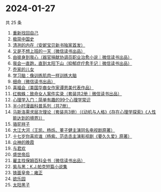 # 2024-01-27

共 25 条

<!-- BEGIN WEREAD -->
<!-- 最后更新时间 2024-01-27 21:03:24 +0800 -->
1. [重新找回自己](https://weread.qq.com/web/bookDetail/82832e40813ab8796g010006)
1. [极简中国史](https://weread.qq.com/web/bookDetail/4c0324c0813ab7ee4g0141ce)
1. [清冽的内在（安妮宝贝新书独家首发）](https://weread.qq.com/web/bookDetail/96c321f0813ab8793g017be2)
1. [又是不想上班的一天（微信读书出品）](https://weread.qq.com/web/bookDetail/3ad321c0813ab879dg019a5c)
1. [由彼身到我心（器官捐献协调员职业治愈小说｜微信读书出品）](https://weread.qq.com/web/bookDetail/c9b32b50813ab879eg013d65)
1. [我会一直跑，直到太阳下山（抑郁症疗愈手记｜微信读书出品）](https://weread.qq.com/web/bookDetail/2fa32290813ab879eg0192e4)
1. [乔家的儿女](https://weread.qq.com/web/bookDetail/caa3293052d8a2caaec6657)
1. [学习脑：像训练肌肉一样训练大脑](https://weread.qq.com/web/bookDetail/7ae32eb0813ab7be8g013b94)
1. [细命（微信读书出品）](https://weread.qq.com/web/bookDetail/3f0329e0813ab8717g019ce3)
1. [喜福会（美国华裔女作家谭恩美代表作品）](https://weread.qq.com/web/bookDetail/57732f20813ab6b4dg018dc0)
1. [红蜘蛛：致命女人案件实录（套装共2册｜微信读书出品）](https://weread.qq.com/web/bookDetail/ce4323c0813ab876ag014930)
1. [心理学入门：简单有趣的99个心理学常识](https://weread.qq.com/web/bookDetail/00b325b07159faf200b5d05)
1. [半小时漫画科普系列（共7册）](https://weread.qq.com/web/bookDetail/d1b32b60813ab73e8g0182ae)
1. [马斯洛需求层次理论（套装共3册）（《动机与人格》《存在心理学探索》《人性能达到的境界》）](https://weread.qq.com/web/bookDetail/f2b325c0813ab77b3g01550e)
1. [骆驼祥子](https://weread.qq.com/web/bookDetail/fd1328207268785dfd1479d)
1. [大江大河（王凯、杨烁、董子健主演同名电视剧原著）](https://weread.qq.com/web/bookDetail/92f32a305e03ce92f070017)
1. [十七岁你喜欢谁（杨紫、范丞丞主演影视剧《要久久爱》原著）](https://weread.qq.com/web/bookDetail/d0132810813ab6842g019b74)
1. [众神的晚霞](https://weread.qq.com/web/bookDetail/a973254071f956d5a97e15e)
1. [与君欢](https://weread.qq.com/web/bookDetail/18c32a40813ab83dag018fcb)
1. [盛世帝后](https://weread.qq.com/web/bookDetail/fb432f50813ab8724g013f5f)
1. [雇主找保姆百科全书（微信读书出品）](https://weread.qq.com/web/bookDetail/1ff32050813ab8793g018ec4)
1. [紫与黑：K.J.帕克短篇小说集](https://weread.qq.com/web/bookDetail/ca23295071fd121eca275e8)
1. [铁面皇帝：雍正](https://weread.qq.com/web/bookDetail/8e232990813ab814bg019349)
1. [欲乐园](https://weread.qq.com/web/bookDetail/ded3238071f3f629ded3cbe)
1. [太阳黑子](https://weread.qq.com/web/bookDetail/f2532560554075f25770994)
<!-- END WEREAD -->